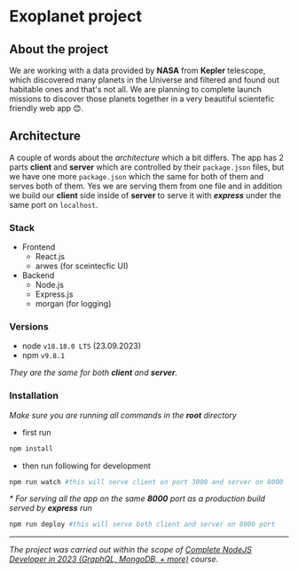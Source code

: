 # Exoplanet project

## About the project
We are working with a data provided by **NASA** from **Kepler** telescope, which discovered many planets in the Universe and filtered and found out habitable ones and that's not all. We are planning to complete launch missions to discover those planets together in a very beautiful scientefic friendly web app 😊.

## Architecture

A couple of words about the _architecture_ which a bit differs. The app has 2 parts **client** and **server** which are controlled by their `package.json` files, but we have one more `package.json` which the same for both of them and serves both of them. Yes we are serving them from one file and in addition we build our **client** side inside of **server** to serve it with **_express_** under the same port on `localhost`.

### Stack
- Frontend
  - React.js
  - arwes (for sceintecfic UI)
- Backend
  - Node.js
  - Express.js
  - morgan (for logging)

### Versions
- node `v18.18.0 LTS` (23.09.2023)
- npm `v9.8.1`

_They are the same for both **client** and **server**._

### Installation
_Make sure you are running all commands in the **root** directory_

- first run
```bash
npm install
```
- then run following for development
```bash
npm run watch #this will serve client on port 3000 and server on 8000
```

_* For serving all the app on the same **8000** port as a production build served by **express** run_
```bash
npm run deploy #this will serve both client and server on 8000 port
```

---

_The project was carried out within the scope of [Complete NodeJS Developer in 2023 (GraphQL, MongoDB, + more)](https://www.udemy.com/course/complete-nodejs-developer-zero-to-mastery/) course._